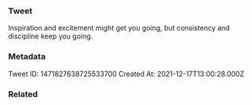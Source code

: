 ### Tweet
Inspiration and excitement might get you going, but consistency and discipline keep you going.

### Metadata
Tweet ID: 1471827638725533700
Created At: 2021-12-17T13:00:28.000Z

### Related

